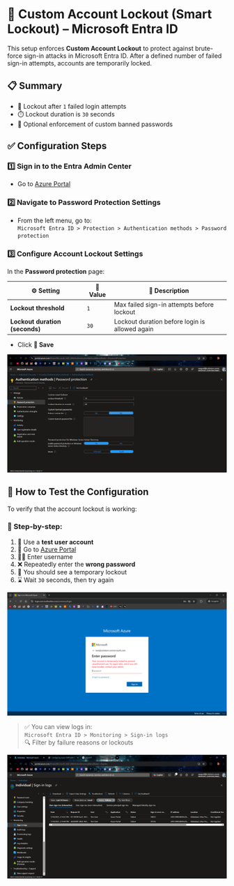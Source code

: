 # 🔐 Custom Account Lockout (Smart Lockout) – Microsoft Entra ID

This setup enforces **Custom Account Lockout** to protect against brute-force sign-in attacks in Microsoft Entra ID. After a defined number of failed sign-in attempts, accounts are temporarily locked.

## 📋 Summary

- 🔁 Lockout after `1` failed login attempts  
- ⏱️ Lockout duration is `30` seconds  
- 🚫 Optional enforcement of custom banned passwords

## ✅ Configuration Steps

### 1️⃣ Sign in to the Entra Admin Center

- Go to [Azure Portal](https://portal.azure.com)

### 2️⃣ Navigate to Password Protection Settings

- From the left menu, go to:  
  `Microsoft Entra ID > Protection > Authentication methods > Password protection`

### 3️⃣ Configure Account Lockout Settings

In the **Password protection** page:

| ⚙️ Setting | 🔢 Value | 📝 Description |
|-----------|----------|----------------|
| **Lockout threshold** | `1` | Max failed sign-in attempts before lockout |
| **Lockout duration (seconds)** | `30` | Lockout duration before login is allowed again |

- Click **💾 Save**

![--](img/lckout.png)

## 🧪 How to Test the Configuration

To verify that the account lockout is working:

### 🧾 Step-by-step:

1. 👤 Use a **test user account**
2. 🔗 Go to [Azure Portal](https://portal.azure.com)
3. 🧑‍💻 Enter username
4. ❌ Repeatedly enter the **wrong password**
5. 🚫 You should see a temporary lockout
6. ⌛ Wait `30` seconds, then try again

![--](img/lck%20test.png)

> ✅ You can view logs in:  
> `Microsoft Entra ID > Monitoring > Sign-in logs`  
> 🔍 Filter by failure reasons or lockouts

![--](img/lk%20log.png)
